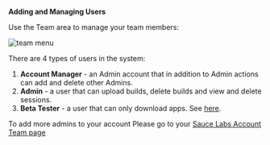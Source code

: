 **Adding and Managing Users**

Use the Team area to manage your team members:

![team menu](/img/app/team/team-menu.png)

There are 4 types of users in the system:
1. **Account Manager** - an Admin account that in addition to Admin actions can add and delete other Admins. 
2. **Admin** - a user that can upload builds, delete builds and view and delete sessions. 
3. **Beta Tester** - a user that can only download apps. See [here](https://docs.testfairy.com/Getting_Started/How_To_Invite_Testers.html).


To add more admins to your account Please go to your [Sauce Labs Account Team page](https://app.saucelabs.com/team-management/users)

